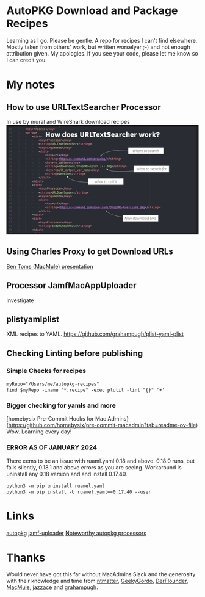 # AutoPKG Download and Package Recipes
Learning as I go. Please be gentle.
A repo for recipes I can't find elsewhere. Mostly taken from others' work, but written worselyer ;-) and not enough attribution given. My apologies. If you see your code, please let me know so I can credit you.

# My notes
## How to use URLTextSearcher Processor
In use by mural and WireShark download recipes
![Example](./IMAGES/URLTextSearcher.jpg)

## Using Charles Proxy to get Download URLs
[Ben Toms (MacMule) presentation](https://www.youtube.com/watch?v=yTkgrCUoxDM)

## Processor JamfMacAppUploader
Investigate

## plistyamlplist
XML recipes to YAML.
https://github.com/grahampugh/plist-yaml-plist


## Checking Linting before publishing

### Simple Checks for recipes
```
myRepo="/Users/me/autopkg-recipes"
find $myRepo -iname "*.recipe" -exec plutil -lint "{}" '+'
```

### Bigger checking for yamls and more
[homebysix Pre-Commit Hooks for Mac Admins}(https://github.com/homebysix/pre-commit-macadmin?tab=readme-ov-file)
Wow. Learning every day!

### ERROR AS OF JANUARY 2024
There eems to be an issue with ruaml.yaml 0.18 and above. 0.18.0 runs, but fails silently, 0.18.1 and above errors as you are seeing.
Workaround is uninstall any 0.18 version and and install 0.17.40.
```
python3 -m pip uninstall ruamel.yaml
python3 -m pip install -U ruamel.yaml==0.17.40 --user
```
# Links
[autopkg](https://github.com/autopkg/)
[jamf-uploader](https://github.com/grahampugh/jamf-upload)
[Noteworthy autopkg processors](https://github.com/autopkg/autopkg/wiki/Noteworthy-Processors)


# Thanks
Would never have got this far without MacAdmins Slack and the generosity with their knowledge and time from [ntmatter](https://github.com/ntmatter/), [GeekyGordo](https://geekygordo.com/), [DerFlounder](https://github.com/rtrouton/), [MacMule](https://github.com/macmule/), [jazzace](https://github.com/jazzace) and [grahampugh](https://github.com/grahampugh/).
